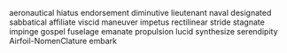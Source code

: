aeronautical hiatus endorsement diminutive lieutenant naval designated sabbatical affiliate viscid maneuver impetus rectilinear stride 
stagnate impinge gospel fuselage
emanate propulsion lucid synthesize serendipity Airfoil-NomenClature embark
